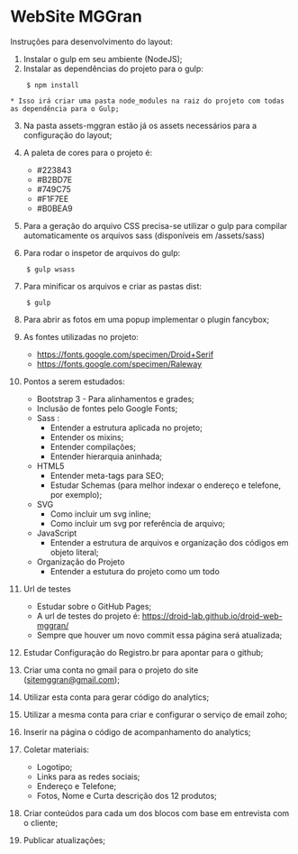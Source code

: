 # WebSite MGGran

Instruções para desenvolvimento do layout:

1. Instalar o gulp em seu ambiente (NodeJS);
2. Instalar as dependências do projeto para o gulp:

```
	$ npm install
```

	* Isso irá criar uma pasta node_modules na raiz do projeto com todas as dependência para o Gulp;

3. Na pasta assets-mggran estão já os assets necessários para a configuração do layout;

4. A paleta de cores para o projeto é:
	* #223843
	* #B2BD7E
	* #749C75
	* #F1F7EE
	* #B0BEA9

5. Para a geração do arquivo CSS precisa-se utilizar o gulp para compilar automaticamente os arquivos sass (disponíveis em /assets/sass)

6. Para rodar o inspetor de arquivos do gulp:

```
	$ gulp wsass
```

7. Para minificar os arquivos e criar as pastas dist:

```
	$ gulp
```

8. Para abrir as fotos em uma popup implementar o plugin fancybox;

9. As fontes utilizadas no projeto:

	* https://fonts.google.com/specimen/Droid+Serif
	* https://fonts.google.com/specimen/Raleway

10. Pontos a serem estudados:

	* Bootstrap 3 - Para alinhamentos e grades;
	* Inclusão de fontes pelo Google Fonts;
	* Sass :
		* Entender a estrutura aplicada no projeto;
		* Entender os mixins;
		* Entender compilações;
		* Entender hierarquia aninhada;
	* HTML5
		* Entender meta-tags para SEO;
		* Estudar Schemas (para melhor indexar o endereço e telefone, por exemplo);
	* SVG
		* Como incluir um svg inline;
		* Como incluir um svg por referência de arquivo;
	* JavaScript
		* Entender a estrutura de arquivos e organização dos códigos em objeto literal;
	* Organização do Projeto
		* Entender a estutura do projeto como um todo

11. Url de testes
	* Estudar sobre o GitHub Pages;
	* A url de testes do projeto é: https://droid-lab.github.io/droid-web-mggran/
	* Sempre que houver um novo commit essa página será atualizada;

12. Estudar Configuração do Registro.br para apontar para o github;
13. Criar uma conta no gmail para o projeto do site (sitemggran@gmail.com);
14. Utilizar esta conta para gerar código do analytics;
15. Utilizar a mesma conta para criar e configurar o serviço de email zoho;
16. Inserir na página o código de acompanhamento do analytics;
17. Coletar materiais:
	* Logotipo;
	* Links para as redes sociais;
	* Endereço e Telefone;
	* Fotos, Nome e Curta descrição dos 12 produtos;
18. Criar conteúdos para cada um dos blocos com base em entrevista com o cliente;
19. Publicar atualizações;